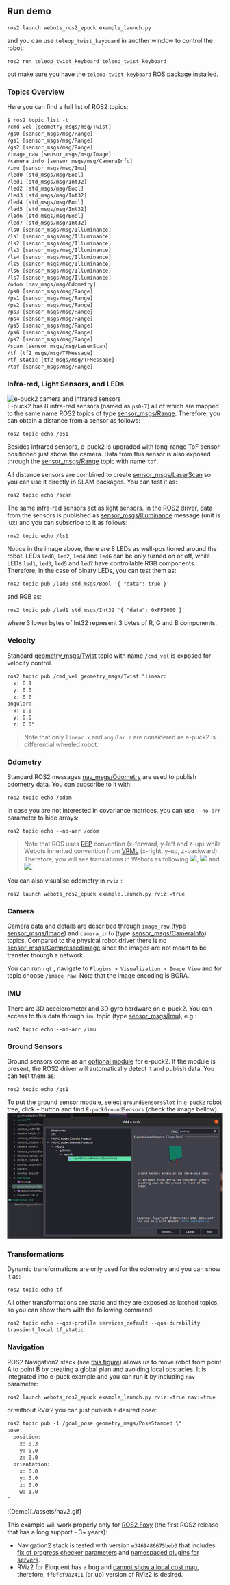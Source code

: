 ## Run demo

``` 
ros2 launch webots_ros2_epuck example_launch.py
```

and you can use `teleop_twist_keyboard` in another window to control the robot:

``` 
ros2 run teleop_twist_keyboard teleop_twist_keyboard
```

but make sure you have the `teleop-twist-keyboard` ROS package installed.

### Topics Overview
Here you can find a full list of ROS2 topics:
``` 
$ ros2 topic list -t
/cmd_vel [geometry_msgs/msg/Twist]
/gs0 [sensor_msgs/msg/Range]
/gs1 [sensor_msgs/msg/Range]
/gs2 [sensor_msgs/msg/Range]
/image_raw [sensor_msgs/msg/Image]
/camera_info [sensor_msgs/msg/CameraInfo]
/imu [sensor_msgs/msg/Imu]
/led0 [std_msgs/msg/Bool]
/led1 [std_msgs/msg/Int32]
/led2 [std_msgs/msg/Bool]
/led3 [std_msgs/msg/Int32]
/led4 [std_msgs/msg/Bool]
/led5 [std_msgs/msg/Int32]
/led6 [std_msgs/msg/Bool]
/led7 [std_msgs/msg/Int32]
/ls0 [sensor_msgs/msg/Illuminance]
/ls1 [sensor_msgs/msg/Illuminance]
/ls2 [sensor_msgs/msg/Illuminance]
/ls3 [sensor_msgs/msg/Illuminance]
/ls4 [sensor_msgs/msg/Illuminance]
/ls5 [sensor_msgs/msg/Illuminance]
/ls6 [sensor_msgs/msg/Illuminance]
/ls7 [sensor_msgs/msg/Illuminance]
/odom [nav_msgs/msg/Odometry]
/ps0 [sensor_msgs/msg/Range]
/ps1 [sensor_msgs/msg/Range]
/ps2 [sensor_msgs/msg/Range]
/ps3 [sensor_msgs/msg/Range]
/ps4 [sensor_msgs/msg/Range]
/ps5 [sensor_msgs/msg/Range]
/ps6 [sensor_msgs/msg/Range]
/ps7 [sensor_msgs/msg/Range]
/scan [sensor_msgs/msg/LaserScan]
/tf [tf2_msgs/msg/TFMessage]
/tf_static [tf2_msgs/msg/TFMessage]
/tof [sensor_msgs/msg/Range]
```

### Infra-red, Light Sensors, and LEDs
![e-puck2 camera and infrared sensors](https://raw.githubusercontent.com/cyberbotics/webots/master/docs/guide/images/robots/epuck/sensors_and_leds.png)  
E-puck2 has 8 infra-red sensors (named as `ps0-7`) all of which are mapped to the same name ROS2 topics of type [sensor_msgs/Range](https://github.com/ros2/common_interfaces/blob/master/sensor_msgs/msg/Range.msg). Therefore, you can obtain a distance from a sensor as follows:
``` 
ros2 topic echo /ps1
```
Besides infrared sensors, e-puck2 is upgraded with long-range ToF sensor positioned just above the camera. Data from this sensor is also exposed through the [sensor_msgs/Range](https://github.com/ros2/common_interfaces/blob/master/sensor_msgs/msg/Range.msg) topic with name `tof`.

All distance sensors are combined to create [sensor_msgs/LaserScan](https://github.com/ros2/common_interfaces/blob/master/sensor_msgs/msg/LaserScan.msg) so you can use it directly in SLAM packages. You can test it as:
```
ros2 topic echo /scan
```

The same infra-red sensors act as light sensors. In the ROS2 driver, data from the sensors is published as [sensor_msgs/Illuminance](https://github.com/ros2/common_interfaces/blob/master/sensor_msgs/msg/Illuminance.msg) message (unit is lux) and you can subscribe to it as follows:
``` 
ros2 topic echo /ls1
```
Notice in the image above, there are 8 LEDs as well-positioned around the robot. LEDs `led0`, `led2`, `led4` and `led6` can be only turned on or off, while LEDs `led1`, `led3`, `led5` and `led7` have controllable RGB components. Therefore, in the case of binary LEDs, you can test them as:
``` 
ros2 topic pub /led0 std_msgs/Bool '{ "data": true }'
```
and RGB as:
```
ros2 topic pub /led1 std_msgs/Int32 '{ "data": 0xFF0000 }'
```
where 3 lower bytes of Int32 represent 3 bytes of R, G and B components. 

### Velocity
Standard [geometry_msgs/Twist](https://github.com/ros2/common_interfaces/blob/master/geometry_msgs/msg/Twist.msg) topic with name `/cmd_vel` is exposed for velocity control.
``` 
ros2 topic pub /cmd_vel geometry_msgs/Twist "linear:
  x: 0.1
  y: 0.0
  z: 0.0
angular:
  x: 0.0
  y: 0.0
  z: 0.0"
```
> Note that only `linear.x` and `angular.z` are considered as e-puck2 is differential wheeled robot.

### Odometry
Standard ROS2 messages [nav_msgs/Odometry](https://github.com/ros2/common_interfaces/blob/master/nav_msgs/msg/Odometry.msg) are used to publish odometry data. You can subscribe to it with:
``` 
ros2 topic echo /odom
```
In case you are not interested in covariance matrices, you can use `--no-arr` parameter to hide arrays:
```
ros2 topic echo --no-arr /odom
```

> Note that ROS uses [REP](https://www.ros.org/reps/rep-0103.html) convention (x-forward, y-left and z-up) while Webots inherited convention from [VRML](https://en.wikipedia.org/wiki/VRML) (x-right, y-up, z-backward). Therefore, you will see translations in Webots as following <img src ="https://render.githubusercontent.com/render/math?math=x_{Webots} = -y_{ROS}" />, <img src ="https://render.githubusercontent.com/render/math?math=y_{Webots} = z_{ROS}" /> and <img src ="https://render.githubusercontent.com/render/math?math=z_{Webots} = -x_{ROS}" />.

You can also visualise odometry in `rviz` :

``` 
ros2 launch webots_ros2_epuck example.launch.py rviz:=true
```

### Camera
Camera data and details are described through `image_raw` (type [sensor_msgs/Image](https://github.com/ros2/common_interfaces/blob/master/sensor_msgs/msg/Image.msg)) and `camera_info` (type [sensor_msgs/CameraInfo](https://github.com/ros2/common_interfaces/blob/master/sensor_msgs/msg/CameraInfo.msg)) topics. Compared to the physical robot driver there is no [sensor_msgs/CompressedImage](https://github.com/ros2/common_interfaces/blob/master/sensor_msgs/msg/CompressedImage.msg) since the images are not meant to be transfer thourgh a network. 

You can run `rqt` , navigate to `Plugins > Visualization > Image View` and for topic choose `/image_raw`. Note that the image encoding is BGRA.

### IMU
There are 3D accelerometer and 3D gyro hardware on e-puck2. You can access to this data through `imu` topic (type [sensor_msgs/Imu](https://github.com/ros2/common_interfaces/blob/master/sensor_msgs/msg/Imu.msg)), e.g.:
```
ros2 topic echo --no-arr /imu
```

### Ground Sensors
Ground sensors come as an [optional module](http://www.e-puck.org/index.php?option=com_content&view=article&id=17&Itemid=18) for e-puck2. If the module is present, the ROS2 driver will automatically detect it and publish data. You can test them as:
``` 
ros2 topic echo /gs1
```
To put the ground sensor module, select `groundSensorsSlot` in `e-puck2` robot tree, click `+` button and find `E-puckGroundSensors` (check the image bellow).
![e-puck2 ground sensors](./assets/ground_sensors_webots.png)

### Transformations
Dynamic transformations are only used for the odometry and you can show it as:
```
ros2 topic echo tf
```

All other transformations are static and they are exposed as latched topics, so you can show them with the following command:
```
ros2 topic echo --qos-profile services_default --qos-durability transient_local tf_static
```

### Navigation
ROS2 Navigation2 stack (see [this figure](https://raw.githubusercontent.com/ros-planning/navigation2/eloquent-devel/doc/architecture/navigation_overview.png)) allows us to move robot from point A to point B by creating a global plan and avoiding local obstacles. It is integrated into e-puck example and you can run it by including `nav` parameter:

```
ros2 launch webots_ros2_epuck example_launch.py rviz:=true nav:=true
```
or without RViz2 you can just publish a desired pose:
```
ros2 topic pub -1 /goal_pose geometry_msgs/PoseStamped \"
pose:
  position:
    x: 0.3
    y: 0.0
    z: 0.0
  orientation:
    x: 0.0
    y: 0.0
    z: 0.0
    w: 1.0
"
```

!(Demo)[./assets/nav2.gif]

This example will work properly only for [ROS2 Foxy](https://index.ros.org/doc/ros2/Releases/Release-Foxy-Fitzroy/) (the first ROS2 release that has a long support - 3+ years):
- Navigation2 stack is tested with version `e3469486675beb3` that includes [fix of progress checker parameters](https://answers.ros.org/question/344004/configuring-the-progress-checker-in-navigation2/) and [namespaced plugins for servers](https://github.com/ros-planning/navigation2/pull/1468).
- RViz2 for Eloquent has a bug and [cannot show a local cost map](https://github.com/ros-planning/navigation2/issues/921), therefore, `ff8fcf9a2411` (or up) version of RViz2 is desired.